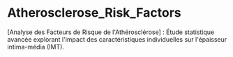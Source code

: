 # Atherosclerose_Risk_Factors
[Analyse des Facteurs de Risque de l'Athérosclérose] : Étude statistique avancée explorant l'impact des caractéristiques individuelles sur l'épaisseur intima-média (IMT).
